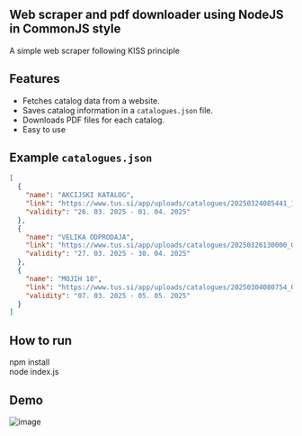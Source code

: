 ## Web scraper and pdf downloader using NodeJS in CommonJS style    
A simple web scraper following KISS principle
## Features

- Fetches catalog data from a website.
- Saves catalog information in a `catalogues.json` file.
- Downloads PDF files for each catalog.
- Easy to use

## Example `catalogues.json`

```json
[
  {
    "name": "AKCIJSKI KATALOG",
    "link": "https://www.tus.si/app/uploads/catalogues/20250324085441_13_AKCIJSKI_LETAK26.3.-1.4.2_iWtyoCN.pdf",
    "validity": "26. 03. 2025 ‐ 01. 04. 2025"
  },
  {
    "name": "VELIKA ODPRODAJA",
    "link": "https://www.tus.si/app/uploads/catalogues/20250326130000_ODPRODAJA.pdf",
    "validity": "27. 03. 2025 ‐ 30. 04. 2025"
  },
  {
    "name": "MOJIH 10",
    "link": "https://www.tus.si/app/uploads/catalogues/20250304080754_02_Mojih_10_7.3.-5.5.2025.pdf",
    "validity": "07. 03. 2025 ‐ 05. 05. 2025"
  }
]
```

## How to run   
npm install     
node index.js    

## Demo
![image](https://github.com/user-attachments/assets/b8d4f70e-a284-4b5b-a386-28a8caeb890c)
